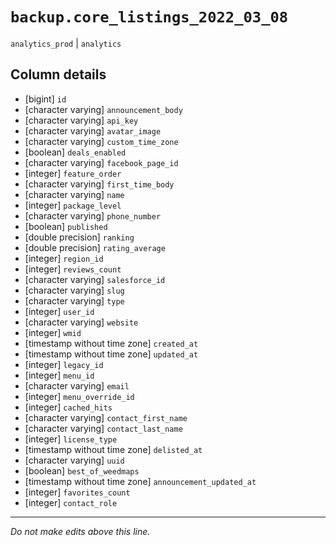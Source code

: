 # `backup.core_listings_2022_03_08`
`analytics_prod` | `analytics`

## Column details
* [bigint]    `id`
* [character varying] `announcement_body`
* [character varying] `api_key`
* [character varying] `avatar_image`
* [character varying] `custom_time_zone`
* [boolean]   `deals_enabled`
* [character varying] `facebook_page_id`
* [integer]   `feature_order`
* [character varying] `first_time_body`
* [character varying] `name`
* [integer]   `package_level`
* [character varying] `phone_number`
* [boolean]   `published`
* [double precision] `ranking`
* [double precision] `rating_average`
* [integer]   `region_id`
* [integer]   `reviews_count`
* [character varying] `salesforce_id`
* [character varying] `slug`
* [character varying] `type`
* [integer]   `user_id`
* [character varying] `website`
* [integer]   `wmid`
* [timestamp without time zone] `created_at`
* [timestamp without time zone] `updated_at`
* [integer]   `legacy_id`
* [integer]   `menu_id`
* [character varying] `email`
* [integer]   `menu_override_id`
* [integer]   `cached_hits`
* [character varying] `contact_first_name`
* [character varying] `contact_last_name`
* [integer]   `license_type`
* [timestamp without time zone] `delisted_at`
* [character varying] `uuid`
* [boolean]   `best_of_weedmaps`
* [timestamp without time zone] `announcement_updated_at`
* [integer]   `favorites_count`
* [integer]   `contact_role`

-------------------------------------------------------------------------------
*Do not make edits above this line.*
